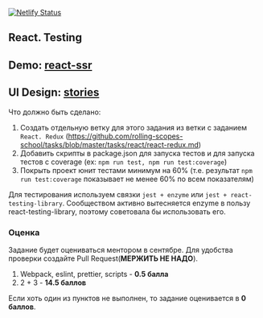 [![Netlify Status](https://api.netlify.com/api/v1/badges/d15103d8-dedb-45f6-88d8-428e91bd2119/deploy-status)](https://app.netlify.com/sites/react-test-ts-netlify/deploys)
## React. Testing

## Demo: **[react-ssr](https://react-test-ts-netlify.netlify.app)**
## UI Design: **[stories](https://react-redux-ts-ui-netlify.netlify.app)**

Что должно быть сделано:

1) Создать отдельную ветку для этого задания из ветки с заданием `React. Redux` (https://github.com/rolling-scopes-school/tasks/blob/master/tasks/react/react-redux.md)
2) Добавить скрипты в package.json для запуска тестов и для запуска тестов с coverage (ex: `npm run test, npm run test:coverage`)
3) Покрыть проект юнит тестами минимум на 60% (т.е. результат `npm run test:coverage`  показывает не менее 60% по всем показателям)

Для тестирования используем связки `jest + enzyme` или `jest + react-testing-library`.
Сообществом активно вытесняется enzyme в пользу react-testing-library, поэтому советовала бы использовать его.

### Оценка

Задание будет оцениваться ментором в сентябре. Для удобства проверки создайте Pull Request(**МЕРЖИТЬ НЕ НАДО**).

1) Webpack, eslint, prettier, scripts - **0.5 балла**
2) 2 + 3 - **14.5 баллов**

Если хоть один из пунктов не выполнен, то задание оценивается в **0 баллов**.
